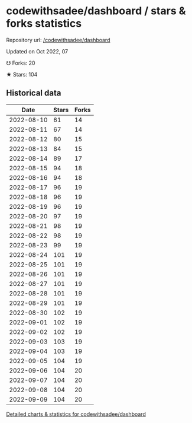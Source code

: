 # codewithsadee/dashboard / stars & forks statistics

Repository url: [/codewithsadee/dashboard](https://github.com/codewithsadee/dashboard)

Updated on Oct 2022, 07

☋ Forks: 20

★ Stars: 104

## Historical data
| Date | Stars | Forks |
|------|-------|-------|
| 2022-08-10 | 61 | 14 | 
| 2022-08-11 | 67 | 14 | 
| 2022-08-12 | 80 | 15 | 
| 2022-08-13 | 84 | 15 | 
| 2022-08-14 | 89 | 17 | 
| 2022-08-15 | 94 | 18 | 
| 2022-08-16 | 94 | 18 | 
| 2022-08-17 | 96 | 19 | 
| 2022-08-18 | 96 | 19 | 
| 2022-08-19 | 96 | 19 | 
| 2022-08-20 | 97 | 19 | 
| 2022-08-21 | 98 | 19 | 
| 2022-08-22 | 98 | 19 | 
| 2022-08-23 | 99 | 19 | 
| 2022-08-24 | 101 | 19 | 
| 2022-08-25 | 101 | 19 | 
| 2022-08-26 | 101 | 19 | 
| 2022-08-27 | 101 | 19 | 
| 2022-08-28 | 101 | 19 | 
| 2022-08-29 | 101 | 19 | 
| 2022-08-30 | 102 | 19 | 
| 2022-09-01 | 102 | 19 | 
| 2022-09-02 | 102 | 19 | 
| 2022-09-03 | 103 | 19 | 
| 2022-09-04 | 103 | 19 | 
| 2022-09-05 | 104 | 19 | 
| 2022-09-06 | 104 | 20 | 
| 2022-09-07 | 104 | 20 | 
| 2022-09-08 | 104 | 20 | 
| 2022-09-09 | 104 | 20 | 


[Detailed charts & statistics for codewithsadee/dashboard](https://reviewgithub.com/rep/codewithsadee/dashboard)

